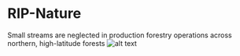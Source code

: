 # RIP-Nature
Small streams are neglected in production forestry operations across northern, high-latitude forests
![alt text](coverpage.png)
